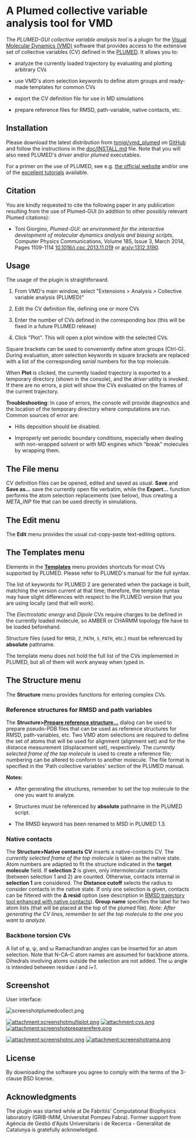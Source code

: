 A Plumed collective variable analysis tool for VMD
==================================================

The *PLUMED-GUI collective variable analysis tool* is a plugin for the
[Visual Molecular Dynamics (VMD)](http://www.ks.uiuc.edu/Research/vmd/)
software that provides access to the extensive set of collective
variables (CV) defined in the [PLUMED](http://www.plumed-code.org/). It
allows you to:

-   analyze the currently loaded trajectory by evaluating and plotting
    arbitrary CVs

-   use VMD's atom selection keywords to define atom groups and
    ready-made templates for common CVs

-   export the CV definition file for use in MD simulations

-   prepare reference files for RMSD, path-variable, native contacts,
    etc.

Installation
------------

Please download the latest distribution from
[tonigi/vmd\_plumed](https://github.com/tonigi/vmd_plumed) on
[GitHub](http://www.multiscalelab.org/utilities/PlumedGUI/GitHub#) and
follow the instructions in the
[doc/INSTALL.md](https://github.com/tonigi/vmd_plumed/blob/master/doc/INSTALL.md)
file. Note that you will also need PLUMED's *driver* and/or *plumed*
executables.

For a primer on the use of PLUMED, see e.g. [the official
website](http://www.plumed-code.org/) and/or one of the [excellent
tutorials](https://sites.google.com/site/plumedtutorial2010/) available.

Citation
--------

You are kindly requested to cite the following paper in any publication
resulting from the use of Plumed-GUI (in addition to other possibly
relevant Plumed citations):

-   Toni Giorgino, *Plumed-GUI: an environment for the interactive
    development of molecular dynamics analysis and biasing scripts*,
    Computer Physics Communications, Volume 185, Issue 3, March 2014,
    Pages 1109-1114
    [10.1016/j.cpc.2013.11.019](http://dx.doi.org/10.1016/j.cpc.2013.11.019)
    or [arxiv:1312.3190](http://arxiv.org/abs/1312.3190).

Usage
-----

The usage of the plugin is straightforward.

1.  From VMD's main window, select "Extensions \> Analysis \> Collective
    variable analysis (PLUMED)"

2.  Edit the CV definition file, defining one or more CVs

3.  Enter the number of CVs defined in the corresponding box (this will
    be fixed in a future PLUMED release)

4.  Click "Plot". This will open a plot window with the selected CVs.

Square brackets can be used to conveniently define atom groups (Ctrl-G).
During evaluation, atom selection keywords in square brackets are
replaced with a list of the corresponding *serial* numbers for the top
molecule.

When **Plot** is clicked, the currently loaded trajectory is exported to
a temporary directory (shown in the console), and the *driver* utility
is invoked. If there are no errors, a plot will show the CVs evaluated
on the frames of the current trajectory.

**Troubleshooting**: In case of errors, the console will provide
diagnostics and the location of the temporary directory where
computations are run. Common sources of error are:

-   Hills deposition should be disabled.

-   Improperly set periodic boundary conditions, especially when dealing
    with non-wrapped solvent or with MD engines which "break" molecules
    by wrapping them.

The File menu
-------------

CV definition files can be opened, edited and saved as usual. **Save**
and **Save as...** save the currently open file verbatim, while the
**Export...** function performs the atom selection replacements (see
below), thus creating a *META\_INP* file that can be used directly in
simulations.

The Edit menu
-------------

The **Edit** menu provides the usual cut-copy-paste text-editing
options.

The Templates menu
------------------

Elements in the
**[Templates](http://img204.imageshack.us/i/29948613.png/)** menu
provides shortcuts for most CVs supported by PLUMED. Please refer to
PLUMED's manual for the full syntax.

The list of keywords for PLUMED 2 are generated when the package is
built, matching the version current at that time; therefore, the
template syntax may have slight differences with respect to the PLUMED
version that you are using locally (and that will work).

The *Electrostatic energy* and *Dipole* CVs require charges to be
defined in the currently loaded molecule, so AMBER or CHARMM topology
file have to be loaded beforehand.

Structure files (used for `RMSD`, `Z_PATH`, `S_PATH`, etc.) must be
referenced by **absolute** pathname.

The template menu does not hold the full list of the CVs implemented in
PLUMED, but all of them will work anyway when typed in.

The Structure menu
------------------

The **Structure** menu provides functions for entering complex CVs.

### Reference structures for RMSD and path variables

The **Structure\>[Prepare reference
structure...](http://img835.imageshack.us/i/screenshotpreparerefere.png/)**
dialog can be used to prepare pseudo-PDB files that can be used as
reference structures for RMSD, path-variables, etc. Two VMD atom
selections are required to define the set of atoms that will be used for
alignment (alignment set) and for the distance measurement (displacement
set), respectively. The *currently selected frame of the top molecule*
is used to create a reference file; numbering can be altered to conform
to another molecule. The file format is specified in the 'Path
collective variables' section of the PLUMED manual.

**Notes:**

-   After generating the structures, remember to set the top molecule to
    the one you want to analyze.

-   Structures must be referenced by **absolute** pathname in the PLUMED
    script.

-   The RMSD keyword has been renamed to MSD in PLUMED 1.3.

### Native contacts

The **Structure\>Native contacts CV** inserts a native-contacts CV. The
*currently selected frame of the top molecule* is taken as the native
state. Atom numbers are adapted to fit the structure indicated in the
**target molecule** field. If **selection 2** is given, only
intermolecular contacts (between selection 1 and 2) are counted.
Otherwise, contacts internal in **selection 1** are considered. The
**Distance cutoff** selects the radius to consider contacts in the
native state. If only one selection is given, contacts can be filtered
with the **Δ resid** option (see description in [RMSD trajectory tool
enhanced with native
contacts](http://www.multiscalelab.org/utilities/PlumedGUI/utilities/RMSDTTNC#)).
**Group name** specifies the label for two atom lists (that will be
placed at the top of the plumed file). *Note: After generating the CV
lines, remember to set the top molecule to the one you want to analyze.*

### Backbone torsion CVs

A list of φ, ψ, and ω Ramachandran angles can be inserted for an atom
selection. Note that N-CA-C atom names are assumed for backbone atoms.
Dihedrals involving atoms outside the selection are not added. The ω
angle is intended between residue *i* and *i+1*.

Screenshot
----------

User interface:

![screenshotplumedcollect.png](http://www.multiscalelab.org//utilities/PlumedGUI?action=AttachFile&do=get&target=screenshotplumedcollect.png)

[![attachment:screenshotmultiplot.png](http://www.multiscalelab.org//utilities/PlumedGUI?action=AttachFile&do=get&target=screenshotmultiplot.png)](http://www.multiscalelab.org/utilities/PlumedGUI/utilities/PlumedGUI?action=AttachFile&do=get&target=screenshotmultiplot.png)
[![attachment:cvs.png](http://www.multiscalelab.org//utilities/PlumedGUI?action=AttachFile&do=get&target=cvs.png)](http://www.multiscalelab.org/utilities/PlumedGUI/utilities/PlumedGUI?action=AttachFile&do=get&target=cvs.png)
[![attachment:screenshotpreparerefere.png](http://www.multiscalelab.org//utilities/PlumedGUI?action=AttachFile&do=get&target=screenshotpreparerefere.png)](http://www.multiscalelab.org/utilities/PlumedGUI/utilities/PlumedGUI?action=AttachFile&do=get&target=screenshotpreparerefere.png)

[![attachment:screenshotnc.png](http://www.multiscalelab.org//utilities/PlumedGUI?action=AttachFile&do=get&target=screenshotnc.png)](http://www.multiscalelab.org/utilities/PlumedGUI/utilities/PlumedGUI?action=AttachFile&do=get&target=screenshotnc.png)
[![attachment:screenshotrama.png](http://www.multiscalelab.org//utilities/PlumedGUI?action=AttachFile&do=get&target=screenshotrama.png)](http://www.multiscalelab.org/utilities/PlumedGUI/utilities/PlumedGUI?action=AttachFile&do=get&target=screenshotrama.png)

License
-------

By downloading the software you agree to comply with the terms of the
3-clause BSD license.

Acknowledgments
---------------

The plugin was started while at De Fabritiis' Computational Biophysics
laboratory (GRIB-IMIM, Universitat Pompeu Fabra). Former support from
Agència de Gestió d'Ajuts Universitaris i de Recerca - Generalitat de
Catalunya is gratefully acknowledged.
